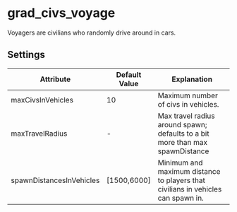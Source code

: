 # grad\_civs\_voyage

Voyagers are civilians who randomly drive around in cars.

## Settings

Attribute                | Default Value | Explanation
-------------------------|---------------|------------------------------------------------------------------------------------------------------------------------------------------------
maxCivsInVehicles        | 10            | Maximum number of civs in vehicles.
maxTravelRadius          | -             | Max travel radius around spawn; defaults to a bit more than max spawnDistance   
spawnDistancesInVehicles | [1500,6000]   | Minimum and maximum distance to players that civilians in vehicles can spawn in.
